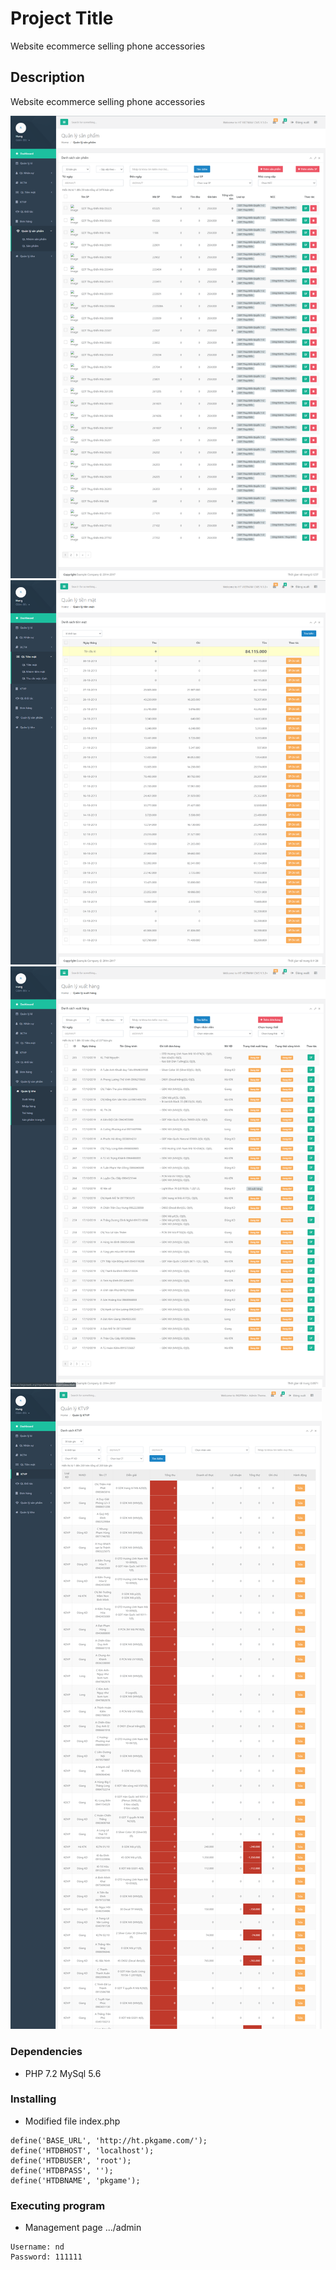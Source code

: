 # Project Title

Website ecommerce selling phone accessories

## Description

Website ecommerce selling phone accessories

![alt text](/picture/product.png)
![alt text](/picture/cash.png)
![alt text](/picture/import.png)
![alt text](/picture/KTVP.png)

### Dependencies

* PHP 7.2 MySql 5.6

### Installing

* Modified file index.php
```
define('BASE_URL', 'http://ht.pkgame.com/');
define('HTDBHOST', 'localhost');
define('HTDBUSER', 'root');
define('HTDBPASS', '');
define('HTDBNAME', 'pkgame');
```

### Executing program

* Management page .../admin
```
Username: nd
Password: 111111
```

